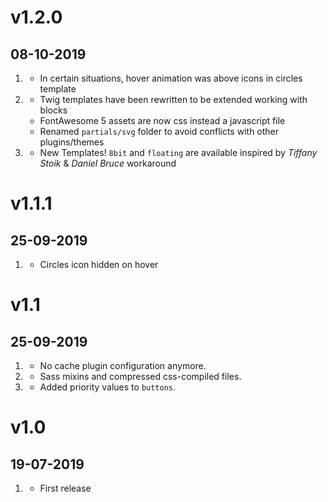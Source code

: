 # v1.2.0
##  08-10-2019

1. [](#bugfix)
    * In certain situations, hover animation was above icons in circles template
2. [](#improved)
    * Twig templates have been rewritten to be extended working with blocks
    * FontAwesome 5 assets are now css instead a javascript file
    * Renamed `partials/svg` folder to avoid conflicts with other plugins/themes
3. [](#new)
    * New Templates! `8bit` and `floating` are available inspired by _Tiffany Stoik_ &  _Daniel Bruce_ workaround

# v1.1.1
##  25-09-2019

1. [](#bugfix)
    * Circles icon hidden on hover

# v1.1
##  25-09-2019

1. [](#bugfix)
    * No cache plugin configuration anymore.
2. [](#improved)
    * Sass mixins and compressed css-compiled files.
3. [](#new)
    * Added priority values to `buttons`.

# v1.0
##  19-07-2019

1. [](#new)
    * First release